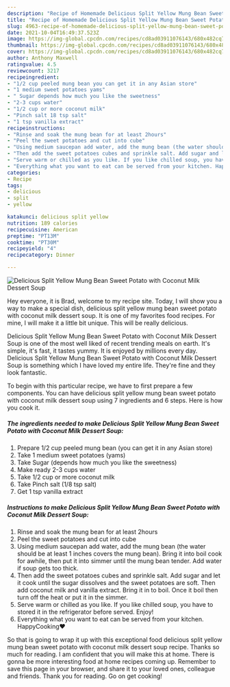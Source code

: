 ```yaml
---
description: "Recipe of Homemade Delicious Split Yellow Mung Bean Sweet Potato with Coconut Milk Dessert Soup"
title: "Recipe of Homemade Delicious Split Yellow Mung Bean Sweet Potato with Coconut Milk Dessert Soup"
slug: 4963-recipe-of-homemade-delicious-split-yellow-mung-bean-sweet-potato-with-coconut-milk-dessert-soup
date: 2021-10-04T16:49:37.523Z
image: https://img-global.cpcdn.com/recipes/cd8ad03911076143/680x482cq70/delicious-split-yellow-mung-bean-sweet-potato-with-coconut-milk-dessert-soup-recipe-main-photo.jpg
thumbnail: https://img-global.cpcdn.com/recipes/cd8ad03911076143/680x482cq70/delicious-split-yellow-mung-bean-sweet-potato-with-coconut-milk-dessert-soup-recipe-main-photo.jpg
cover: https://img-global.cpcdn.com/recipes/cd8ad03911076143/680x482cq70/delicious-split-yellow-mung-bean-sweet-potato-with-coconut-milk-dessert-soup-recipe-main-photo.jpg
author: Anthony Maxwell
ratingvalue: 4.5
reviewcount: 3217
recipeingredient:
- "1/2 cup peeled mung bean you can get it in any Asian store"
- "1 medium sweet potatoes yams"
- " Sugar depends how much you like the sweetness"
- "2-3 cups water"
- "1/2 cup or more coconut milk"
- "Pinch salt 18 tsp salt"
- "1 tsp vanilla extract"
recipeinstructions:
- "Rinse and soak the mung bean for at least 2hours"
- "Peel the sweet potatoes and cut into cube"
- "Using medium saucepan add water, add the mung bean (the water should be at least 1 inches covers the mung bean). Bring it into boil cook for awhile, then put it into simmer until the mung bean tender. Add water if soup gets too thick."
- "Then add the sweet potatoes cubes and sprinkle salt. Add sugar and let it cook until the sugar dissolves and the sweet potatoes are soft. Then add coconut milk and vanilla extract. Bring it in to boil. Once it boil then turn off the heat or put it in the simmer."
- "Serve warm or chilled as you like. If you like chilled soup, you have to stored it in the refrigerator before served. Enjoy!"
- "Everything what you want to eat can be served from your kitchen. HappyCooking❤️"
categories:
- Recipe
tags:
- delicious
- split
- yellow

katakunci: delicious split yellow 
nutrition: 189 calories
recipecuisine: American
preptime: "PT13M"
cooktime: "PT30M"
recipeyield: "4"
recipecategory: Dinner

---
```



![Delicious Split Yellow Mung Bean Sweet Potato with Coconut Milk Dessert Soup](https://img-global.cpcdn.com/recipes/cd8ad03911076143/680x482cq70/delicious-split-yellow-mung-bean-sweet-potato-with-coconut-milk-dessert-soup-recipe-main-photo.jpg)

Hey everyone, it is Brad, welcome to my recipe site. Today, I will show you a way to make a special dish, delicious split yellow mung bean sweet potato with coconut milk dessert soup. It is one of my favorites food recipes. For mine, I will make it a little bit unique. This will be really delicious.

Delicious Split Yellow Mung Bean Sweet Potato with Coconut Milk Dessert Soup is one of the most well liked of recent trending meals on earth. It's simple, it's fast, it tastes yummy. It is enjoyed by millions every day. Delicious Split Yellow Mung Bean Sweet Potato with Coconut Milk Dessert Soup is something which I have loved my entire life. They're fine and they look fantastic.




To begin with this particular recipe, we have to first prepare a few components. You can have delicious split yellow mung bean sweet potato with coconut milk dessert soup using 7 ingredients and 6 steps. Here is how you cook it.

<!--inarticleads1-->

##### The ingredients needed to make Delicious Split Yellow Mung Bean Sweet Potato with Coconut Milk Dessert Soup:

1. Prepare 1/2 cup peeled mung bean (you can get it in any Asian store)
1. Take 1 medium sweet potatoes (yams)
1. Take  Sugar (depends how much you like the sweetness)
1. Make ready 2-3 cups water
1. Take 1/2 cup or more coconut milk
1. Take Pinch salt (1/8 tsp salt)
1. Get 1 tsp vanilla extract




<!--inarticleads2-->

##### Instructions to make Delicious Split Yellow Mung Bean Sweet Potato with Coconut Milk Dessert Soup:

1. Rinse and soak the mung bean for at least 2hours
1. Peel the sweet potatoes and cut into cube
1. Using medium saucepan add water, add the mung bean (the water should be at least 1 inches covers the mung bean). Bring it into boil cook for awhile, then put it into simmer until the mung bean tender. Add water if soup gets too thick.
1. Then add the sweet potatoes cubes and sprinkle salt. Add sugar and let it cook until the sugar dissolves and the sweet potatoes are soft. Then add coconut milk and vanilla extract. Bring it in to boil. Once it boil then turn off the heat or put it in the simmer.
1. Serve warm or chilled as you like. If you like chilled soup, you have to stored it in the refrigerator before served. Enjoy!
1. Everything what you want to eat can be served from your kitchen. HappyCooking❤️




So that is going to wrap it up with this exceptional food delicious split yellow mung bean sweet potato with coconut milk dessert soup recipe. Thanks so much for reading. I am confident that you will make this at home. There is gonna be more interesting food at home recipes coming up. Remember to save this page in your browser, and share it to your loved ones, colleague and friends. Thank you for reading. Go on get cooking!
